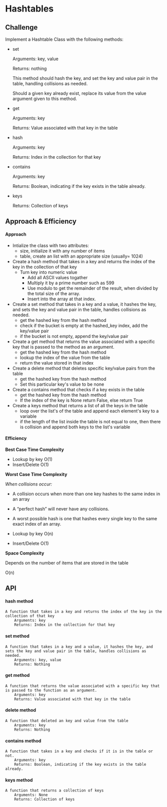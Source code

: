# Hashtables
## Challenge
Implement a Hashtable Class with the following methods:
- set

    Arguments: key, value

    Returns: nothing

    This method should hash the key, and set the key and value pair in the table, handling collisions as needed.

    Should a given key already exist, replace its value from the value argument given to this method.
- get

    Arguments: key

    Returns: Value associated with that key in the table
- hash

    Arguments: key

    Returns: Index in the collection for that key
- contains

    Arguments: key

    Returns: Boolean, indicating if the key exists in the table already.
- keys

    Returns: Collection of keys

## Approach & Efficiency
#### Approach
- Intialize the class with two attributes: 
    - size, initialize it with any number of items
    - table, create an list with an appropriate size (usually= 1024)
- Create a hash method that takes in a key and returns the index of the key in the collection of that key
    - Turn key into numeric value
        - Add all ASCII values togather
        - Multiply it by a prime number such as 599
        - Use modulo to get the remainder of the result, when divided by the total size of the array.    
        - Insert into the array at that index.
- Create a set method that takes in a key and a value, it hashes the key, and sets the key and value pair in the table, handles collisions as needed.
    - get the hashed key from the hash method
    - check if the bucket is empty at the hashed_key index, add the key/value pair
    - if the bucket is not empty, append the key/value pair
- Create a get method that returns the value associated with a specific key that is passed to the method as an argument.
    - get the hashed key from the hash method
    - lookup the index of the value from the table
    - return the value stored in that index
- Create a delete method that deletes specific key/value pairs from the table
    - get the hashed key from the hash method
    - Set this particular key's value to be none
- Create a contains method that checks if a key exists in the table
    - get the hashed key from the hash method
    - If the index of the key is None return False, else return True
- Create a keys method that returns a list of all the keys in the table
    - loop over the list's of the table and append each element's key to a variable
    - if the length of the list inside the table is not equal to one, then there is collision and append both keys to the list's variable
#### Efficiency
**Best Case Time Complexity**

- Lookup by key O(1)
- Insert/Delete O(1)

**Worst Case Time Complexity**

*When collisions occur:*
- A collision occurs when more than one key hashes to the same index in an array
- A “perfect hash” will never have any collisions. 
- A worst possible hash is one that hashes every single key to the same exact index of an array.

- Lookup by key O(n)
- Insert/Delete O(1)



**Space Complexity**

Depends on the number of items that are stored in the table

O(n)
## API

#### hash method
    A function that takes in a key and returns the index of the key in the collection of that key
        Arguments: key
        Returns: Index in the collection for that key
#### set method
    A function that takes in a key and a value, it hashes the key, and sets the key and value pair in the table, handles collisions as needed.
        Arguments: key, value
        Returns: Nothing

#### get method
    A function that returns the value associated with a specific key that is passed to the function as an argument.
        Arguments: key
        Returns: Value associated with that key in the table

#### delete method
    A function that deleted an key and value from the table
        Arguments: key
        Returns: Nothing

#### contains method
    A function that takes in a key and checks if it is in the table or not.
        Arguments: key
        Returns: Boolean, indicating if the key exists in the table already.
#### keys method
    A function that returns a collection of keys
        Arguments: None
        Returns: Collection of keys